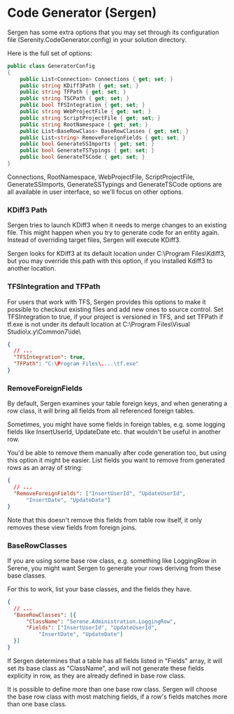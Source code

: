 # Code Generator (Sergen)

Sergen has some extra options that you may set through its configuration file (Serenity.CodeGenerator.config) in your solution directory.

Here is the full set of options:

```cs
public class GeneratorConfig
{
    public List<Connection> Connections { get; set; }
    public string KDiff3Path { get; set; }
    public string TFPath { get; set; }
    public string TSCPath { get; set; }
    public bool TFSIntegration { get; set; }
    public string WebProjectFile { get; set; }
    public string ScriptProjectFile { get; set; }
    public string RootNamespace { get; set; }
    public List<BaseRowClass> BaseRowClasses { get; set; }
    public List<string> RemoveForeignFields { get; set; }
    public bool GenerateSSImports { get; set; }
    public bool GenerateTSTypings { get; set; }
    public bool GenerateTSCode { get; set; }
}
```

Connections, RootNamespace, WebProjectFile, ScriptProjectFile, GenerateSSImports, GenerateSSTypings and GenerateTSCode options are all available in user interface, so we'll focus on other options.


### KDiff3 Path

Sergen tries to launch KDiff3 when it needs to merge changes to an existing file. This might happen when you try to generate code for an entity again. Instead of overriding target files, Sergen will execute KDiff3.

Sergen looks for KDiff3 at its default location under C:\Program Files\Kdiff3, but you may override this path with this option, if you installed Kdiff3 to another location.

### TFSIntegration and TFPath

For users that work with TFS, Sergen provides this options to make it possible to checkout existing files and add new ones to source control. Set TFSIntegration to true, if your project is versioned in TFS, and set TFPath if tf.exe is not under its default location at C:\Program Files\Visual Studio\x.y\Common7\ide\


```json
{
  // ...
  "TFSIntegration": true,
  "TFPath": "C:\Program Files\....\tf.exe"
}
```

### RemoveForeignFields

By default, Sergen examines your table foreign keys, and when generating a row class, it will bring all fields from all referenced foreign tables.

Sometimes, you might have some fields in foreign tables, e.g. some logging fields like InsertUserId, UpdateDate etc. that wouldn't be useful in another row.

You'd be able to remove them manually after code generation too, but using this option it might be easier. List fields you want to remove from generated rows as an array of string:

```json
{
  // ...
  "RemoveForeignFields": ["InsertUserId", "UpdateUserId", 
      "InsertDate", "UpdateDate"]
}
```

Note that this doesn't remove this fields from table row itself, it only removes these view fields from foreign joins.


### BaseRowClasses

If you are using some base row class, e.g. something like LoggingRow in Serene, you might want Sergen to generate your rows deriving from these base classes.

For this to work, list your base classes, and the fields they have.

```json
{
  // ...
  "BaseRowClasses": [{
      "ClassName": "Serene.Administration.LoggingRow",
      "Fields": ["InsertUserId", "UpdateUserId", 
          "InsertDate", "UpdateDate"]
  }]     
}
```

If Sergen determines that a table has all fields listed in "Fields" array, it will set its base class as "ClassName", and will not generate these fields explicity in row, as they are already defined in base row class.

It is possible to define more than one base row class. Sergen will choose the base row class with most matching fields, if a row's fields matches more than one base class.







